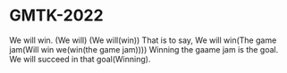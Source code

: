 # GMTK-2022
We will win.
(We will)
(We will(win))
That is to say, We will win(The game jam(Will win we(win(the game jam))))
Winning the gaame jam is the goal. We will succeed in that goal(Winning).